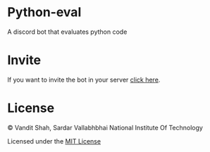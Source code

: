 # Python-eval

A discord bot that evaluates python code

# Invite

If you want to invite the bot in your server [click here](https://discord.com/api/oauth2/authorize?client_id=722402199203741737&permissions=0&scope=bot).

# License

© Vandit Shah, Sardar Vallabhbhai National Institute Of Technology

Licensed under the [MIT License](LICENSE)
